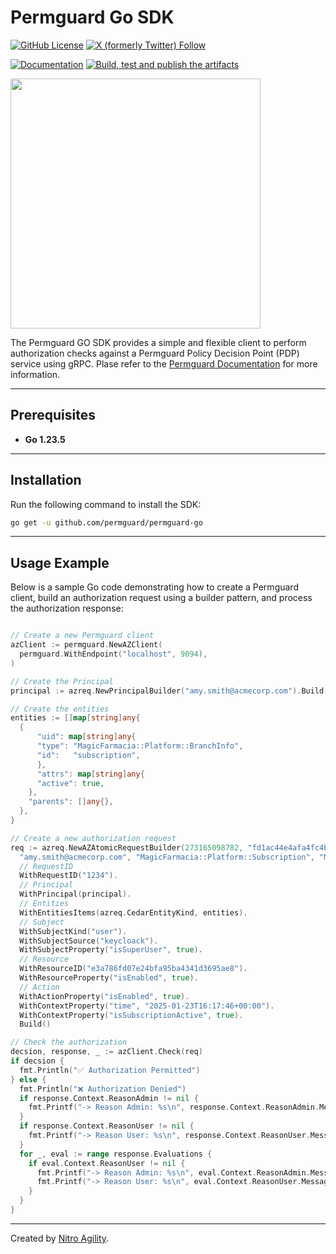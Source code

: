 # Permguard Go SDK

[![GitHub License](https://img.shields.io/github/license/permguard/permguard-go)](https://github.com/permguard/permguard-go?tab=Apache-2.0-1-ov-file#readme)
[![X (formerly Twitter) Follow](https://img.shields.io/twitter/follow/permguard)](https://x.com/intent/follow?original_referer=https%3A%2F%2Fdeveloper.x.com%2F&ref_src=twsrc%5Etfw%7Ctwcamp%5Ebuttonembed%7Ctwterm%5Efollow%7Ctwgr%5ETwitterDev&screen_name=Permguard)

[![Documentation](https://img.shields.io/website?label=Docs&url=https%3A%2F%2Fwww.permguard.com%2F)](https://www.permguard.com/)
[![Build, test and publish the artifacts](https://github.com/permguard/permguard-go/actions/workflows/permguard-go-ci.yml/badge.svg)](https://github.com/permguard/permguard-go/actions/workflows/permguard-go-ci.yml)

<p align="left">
  <img src="https://raw.githubusercontent.com/permguard/permguard-assets/main/pink-txt//1line.svg" class="center" width="400px" height="auto"/>
</p>

The Permguard GO SDK provides a simple and flexible client to perform authorization checks against a Permguard Policy Decision Point (PDP) service using gRPC.
Plase refer to the [Permguard Documentation](https://www.permguard.com/) for more information.

---

## Prerequisites

- **Go 1.23.5**

---

## Installation

Run the following command to install the SDK:

```bash
go get -u github.com/permguard/permguard-go
```

---

## Usage Example

Below is a sample Go code demonstrating how to create a Permguard client, build an authorization request using a builder pattern, and process the authorization response:

```go

// Create a new Permguard client
azClient := permguard.NewAZClient(
  permguard.WithEndpoint("localhost", 9094),
)

// Create the Principal
principal := azreq.NewPrincipalBuilder("amy.smith@acmecorp.com").Build()

// Create the entities
entities := []map[string]any{
  {
      "uid": map[string]any{
      "type": "MagicFarmacia::Platform::BranchInfo",
      "id":   "subscription",
      },
      "attrs": map[string]any{
      "active": true,
    },
    "parents": []any{},
  },
}

// Create a new authorization request
req := azreq.NewAZAtomicRequestBuilder(273165098782, "fd1ac44e4afa4fc4beec622494d3175a",
  "amy.smith@acmecorp.com", "MagicFarmacia::Platform::Subscription", "MagicFarmacia::Platform::Action::create").
  // RequestID
  WithRequestID("1234").
  // Principal
  WithPrincipal(principal).
  // Entities
  WithEntitiesItems(azreq.CedarEntityKind, entities).
  // Subject
  WithSubjectKind("user").
  WithSubjectSource("keycloack").
  WithSubjectProperty("isSuperUser", true).
  // Resource
  WithResourceID("e3a786fd07e24bfa95ba4341d3695ae8").
  WithResourceProperty("isEnabled", true).
  // Action
  WithActionProperty("isEnabled", true).
  WithContextProperty("time", "2025-01-23T16:17:46+00:00").
  WithContextProperty("isSubscriptionActive", true).
  Build()

// Check the authorization
decsion, response, _ := azClient.Check(req)
if decsion {
  fmt.Println("✅ Authorization Permitted")
} else {
  fmt.Println("❌ Authorization Denied")
  if response.Context.ReasonAdmin != nil {
    fmt.Printf("-> Reason Admin: %s\n", response.Context.ReasonAdmin.Message)
  }
  if response.Context.ReasonUser != nil {
    fmt.Printf("-> Reason User: %s\n", response.Context.ReasonUser.Message)
  }
  for _, eval := range response.Evaluations {
    if eval.Context.ReasonUser != nil {
      fmt.Printf("-> Reason Admin: %s\n", eval.Context.ReasonAdmin.Message)
      fmt.Printf("-> Reason User: %s\n", eval.Context.ReasonUser.Message)
    }
  }
}
```

---

Created by [Nitro Agility](https://www.nitroagility.com/).
